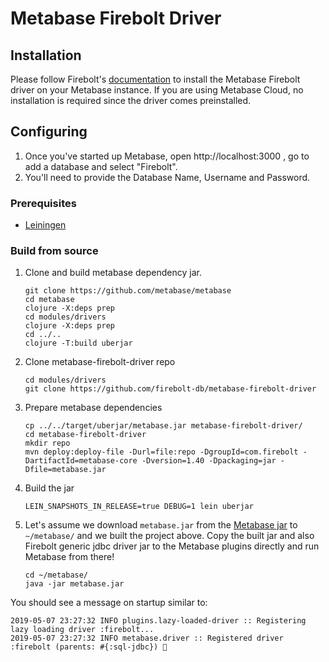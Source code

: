 # Metabase Firebolt Driver

## Installation

Please follow Firebolt's [documentation](https://docs.firebolt.io/integrations/business-intelligence/connecting-to-metabase.html) to install the Metabase Firebolt driver on your Metabase instance. If you are using Metabase Cloud, no installation is required since the driver comes preinstalled.

## Configuring

1. Once you've started up Metabase, open http://localhost:3000 , go to add a database and select "Firebolt".
2. You'll need to provide the Database Name, Username and Password.

### Prerequisites

- [Leiningen](https://leiningen.org/)

### Build from source

1. Clone and build metabase dependency jar.

   ```shell
   git clone https://github.com/metabase/metabase
   cd metabase
   clojure -X:deps prep
   cd modules/drivers
   clojure -X:deps prep
   cd ../..
   clojure -T:build uberjar
   ```

2. Clone metabase-firebolt-driver repo

   ```shell
   cd modules/drivers
   git clone https://github.com/firebolt-db/metabase-firebolt-driver
   ```

3. Prepare metabase dependencies

   ```shell
   cp ../../target/uberjar/metabase.jar metabase-firebolt-driver/
   cd metabase-firebolt-driver
   mkdir repo
   mvn deploy:deploy-file -Durl=file:repo -DgroupId=com.firebolt -DartifactId=metabase-core -Dversion=1.40 -Dpackaging=jar -Dfile=metabase.jar
   ```

4. Build the jar

   ```shell
   LEIN_SNAPSHOTS_IN_RELEASE=true DEBUG=1 lein uberjar
   ```

5. Let's assume we download `metabase.jar` from the [Metabase jar](https://www.metabase.com/docs/latest/operations-guide/running-the-metabase-jar-file.html) to `~/metabase/` and we built the project above. Copy the built jar and also Firebolt generic jdbc driver jar to the Metabase plugins directly and run Metabase from there!

   ```shell
   cd ~/metabase/
   java -jar metabase.jar
   ```

You should see a message on startup similar to:

```
2019-05-07 23:27:32 INFO plugins.lazy-loaded-driver :: Registering lazy loading driver :firebolt...
2019-05-07 23:27:32 INFO metabase.driver :: Registered driver :firebolt (parents: #{:sql-jdbc}) 🚚
```
